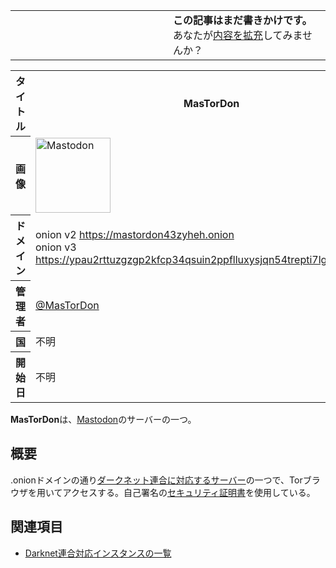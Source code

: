 <div>

<table>
<colgroup>
<col style="width: 50%" />
<col style="width: 50%" />
</colgroup>
<tbody>
<tr class="odd">
<td></td>
<td><strong>この記事はまだ書きかけです。</strong>
<div>
あなたが<a href="https://ja.mstdn.wiki/MasTorDon_(Mastodon)&amp;action=edit" rel="nofollow">内容を拡充</a>してみませんか？
</div></td>
</tr>
</tbody>
</table>

<table>
<colgroup>
<col style="width: 50%" />
<col style="width: 50%" />
</colgroup>
<tbody>
<tr class="header">
<th>タイトル</th>
<th>MasTorDon</th>
</tr>

<tr class="odd">
<th>画像</th>
<td><a href="/%E3%83%95%E3%82%A1%E3%82%A4%E3%83%AB:Mastodon_logo.png" title="Mastodon"><img src="/images/thumb/0/00/Mastodon_logo.png/120px-Mastodon_logo.png" srcset="/images/thumb/0/00/Mastodon_logo.png/180px-Mastodon_logo.png 1.5x, /images/0/00/Mastodon_logo.png 2x" width="120" height="120" alt="Mastodon" /></a></td>
</tr>
<tr class="even">
<th scope="row">ドメイン</th>
<td>onion v2 <a href="https://mastordon43zyheh.onion" rel="nofollow">https://mastordon43zyheh.onion</a><br />
onion v3 <a href="https://ypau2rttuzgzgp2kfcp34qsuin2ppflluxysjqn54trepti7lgaiouad.onion" rel="nofollow">https://ypau2rttuzgzgp2kfcp34qsuin2ppflluxysjqn54trepti7lgaiouad.onion</a></td>
</tr>
<tr class="odd">
<th scope="row">管理者</th>
<td><a href="https://mastordon43zyheh.onion/@MasTorDon" rel="nofollow">@MasTorDon</a></td>
</tr>
<tr class="even">
<th scope="row">国</th>
<td>不明</td>
</tr>
<tr class="odd">
<th scope="row">開始日</th>
<td>不明</td>
</tr>
</tbody>
</table>

**MasTorDon**は、[Mastodon](/%E3%83%9E%E3%82%B9%E3%83%88%E3%83%89%E3%83%B3 "マストドン")のサーバーの一つ。

## 概要

.onionドメインの通り[ダークネット連合に対応するサーバー](/Darknet%E9%80%A3%E5%90%88%E5%AF%BE%E5%BF%9C%E3%82%A4%E3%83%B3%E3%82%B9%E3%82%BF%E3%83%B3%E3%82%B9%E3%81%AE%E4%B8%80%E8%A6%A7 "Darknet連合対応インスタンスの一覧")の一つで、Torブラウザを用いてアクセスする。自己署名の[セキュリティ証明書](/%E3%82%BB%E3%82%AD%E3%83%A5%E3%83%AA%E3%83%86%E3%82%A3%E8%A8%BC%E6%98%8E%E6%9B%B8 "セキュリティ証明書")を使用している。

## 関連項目

-   [Darknet連合対応インスタンスの一覧](/Darknet%E9%80%A3%E5%90%88%E5%AF%BE%E5%BF%9C%E3%82%A4%E3%83%B3%E3%82%B9%E3%82%BF%E3%83%B3%E3%82%B9%E3%81%AE%E4%B8%80%E8%A6%A7 "Darknet連合対応インスタンスの一覧")

</div>
